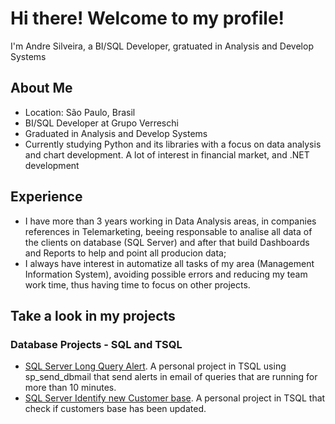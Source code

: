 # Hi there! Welcome to my profile! 

I'm Andre Silveira, a BI/SQL Developer, gratuated in Analysis and Develop Systems

## About Me 
- Location: São Paulo, Brasil
- BI/SQL Developer at Grupo Verreschi
- Graduated in Analysis and Develop Systems
- Currently studying Python and its libraries with a focus on data analysis and chart development. A lot of interest in financial market, and .NET development

## Experience 
* I have more than 3 years working in Data Analysis areas, in companies references in Telemarketing, beeing responsable to analise all data of the clients on database (SQL Server) and after that build Dashboards and Reports to help and point all producion data;
* I always have interest in automatize all tasks of my area (Management Information System), avoiding possible errors and reducing my team work time, thus having time to focus on other projects.

## Take a look in my projects
### Database Projects - SQL and TSQL
* [SQL Server Long Query Alert](https://github.com/SilveiraAndre/sql-long-query-alert). A personal project in TSQL using sp_send_dbmail that send alerts in email of queries that are running for more than 10 minutes.
* [SQL Server Identify new Customer base](htpps://github.com/SilveiraAndre/identify-new-customer-base.sql). A personal project in TSQL that check if customers base has been updated. 
